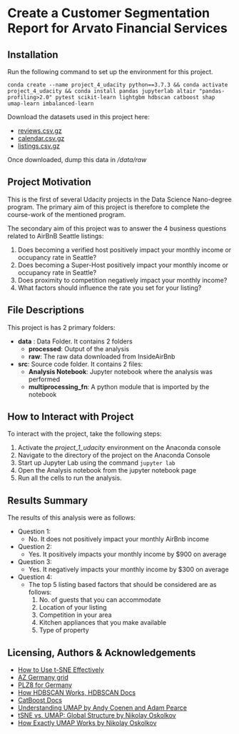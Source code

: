 # Create a Customer Segmentation Report for Arvato Financial Services
## Installation
Run the following command to set up the environment for this project. 

```
conda create --name project_4_udacity python==3.7.3 && conda activate project_4_udacity && conda install pandas jupyterlab altair "pandas-profiling>2.0" pytest scikit-learn lightgbm hdbscan catboost shap umap-learn imbalanced-learn
```

Download the datasets used in this project here:
- [reviews.csv.gz](http://data.insideairbnb.com/united-states/wa/seattle/2021-09-25/data/reviews.csv.gz)
- [calendar.csv.gz](http://data.insideairbnb.com/united-states/wa/seattle/2021-09-25/data/calendar.csv.gz)
- [listings.csv.gz](http://data.insideairbnb.com/united-states/wa/seattle/2021-09-25/data/listings.csv.gz)

Once downloaded, dump this data in _/data/raw_


## Project Motivation
This is the first of several Udacity projects in the Data Science Nano-degree program. The primary aim of this project 
is therefore to complete the course-work of the mentioned program. 

The secondary aim of this project was to answer the 4 business questions related to AirBnB Seattle listings:
1. Does becoming a verified host positively impact your monthly income or occupancy rate in Seattle?
1. Does becoming a Super-Host positively impact your monthly income or occupancy rate in Seattle?
1. Does proximity to competition negatively impact your monthly income?
1. What factors should influence the rate you set for your listing?

## File Descriptions
This project is has 2 primary folders: 
- **data** : Data Folder. It contains 2 folders
    - **processed**: Output of the analysis
    - **raw**: The raw data downloaded from InsideAirBnb
- **src**: Source code folder. It contains 2 files:
    - **Analysis Notebook**: Jupyter notebook where the analysis was performed
    - **multiprocessing_fn**: A python module that is imported by the notebook

## How to Interact with Project
To interact with the project, take the following steps:
1. Activate the _project_1_udacity_ environment on the Anaconda console
1. Navigate to the directory of the project on the Anaconda Console
1. Start up Jupyter Lab using the command `jupyter lab`
1. Open the Analysis notebook from the jupyter notebook page
1. Run all the cells to run the analysis.

## Results Summary
The results of this analysis were as follows: 
- Question 1:
   - No. It does not positively impact your monthly AirBnb income
- Question 2:
   - Yes. It positively impacts your monthly income by $900 on average
- Question 3:
   - Yes. It negatively impacts your monthly income by $300 on average
- Question 4:
   - The top 5 listing based factors that should be considered are as follows: 
        1. No. of guests that you can accommodate
        1. Location of your listing
        1. Competition in your area
        1. Kitchen appliances that you make available
        1. Type of property

## Licensing, Authors & Acknowledgements
- [How to Use t-SNE Effectively](https://distill.pub/2016/misread-tsne/)
- [AZ Germany grid](https://www.regionale-marktdaten.de/az-deutschland-raster/)
- [PLZ8 for Germany](https://www.regionale-marktdaten.de/plz8/)
- [How HDBSCAN Works, HDBSCAN Docs](https://hdbscan.readthedocs.io/en/latest/how_hdbscan_works.html)
- [CatBoost Docs](https://catboost.ai/en/docs/)
- [Understanding UMAP by Andy Coenen and Adam Pearce](https://pair-code.github.io/understanding-umap/)
- [tSNE vs. UMAP: Global Structure by Nikolay Oskolkov](https://towardsdatascience.com/tsne-vs-umap-global-structure-4d8045acba17)
- [How Exactly UMAP Works by Nikolay Oskolkov](https://towardsdatascience.com/how-exactly-umap-works-13e3040e1668)
